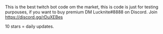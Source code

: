 This is the best twitch bot code om the market, this is code is just for testing purpouses, if you want to buy premium DM Lucknite#8888 on Discord.
Join https://discord.gg/rDuXEBes

10 stars = daily updates.
